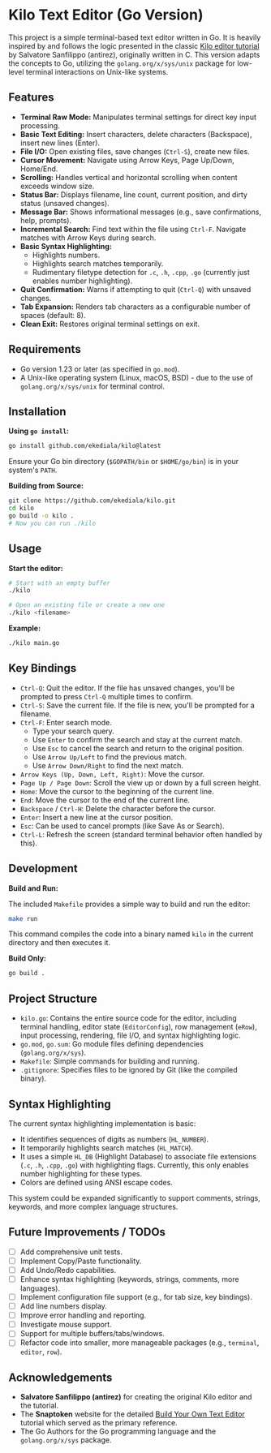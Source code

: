 # Kilo Text Editor (Go Version)

This project is a simple terminal-based text editor written in Go. It is heavily inspired by and follows the logic presented in the classic [Kilo editor tutorial](https://viewsourcecode.org/snaptoken/kilo/) by Salvatore Sanfilippo (antirez), originally written in C. This version adapts the concepts to Go, utilizing the `golang.org/x/sys/unix` package for low-level terminal interactions on Unix-like systems.

## Features

*   **Terminal Raw Mode:** Manipulates terminal settings for direct key input processing.
*   **Basic Text Editing:** Insert characters, delete characters (Backspace), insert new lines (Enter).
*   **File I/O:** Open existing files, save changes (`Ctrl-S`), create new files.
*   **Cursor Movement:** Navigate using Arrow Keys, Page Up/Down, Home/End.
*   **Scrolling:** Handles vertical and horizontal scrolling when content exceeds window size.
*   **Status Bar:** Displays filename, line count, current position, and dirty status (unsaved changes).
*   **Message Bar:** Shows informational messages (e.g., save confirmations, help, prompts).
*   **Incremental Search:** Find text within the file using `Ctrl-F`. Navigate matches with Arrow Keys during search.
*   **Basic Syntax Highlighting:**
    *   Highlights numbers.
    *   Highlights search matches temporarily.
    *   Rudimentary filetype detection for `.c`, `.h`, `.cpp`, `.go` (currently just enables number highlighting).
*   **Quit Confirmation:** Warns if attempting to quit (`Ctrl-Q`) with unsaved changes.
*   **Tab Expansion:** Renders tab characters as a configurable number of spaces (default: 8).
*   **Clean Exit:** Restores original terminal settings on exit.

## Requirements

*   Go version 1.23 or later (as specified in `go.mod`).
*   A Unix-like operating system (Linux, macOS, BSD) - due to the use of `golang.org/x/sys/unix` for terminal control.

## Installation

**Using `go install`:**

```bash
go install github.com/ekediala/kilo@latest
```

Ensure your Go bin directory (`$GOPATH/bin` or `$HOME/go/bin`) is in your system's `PATH`.

**Building from Source:**

```bash
git clone https://github.com/ekediala/kilo.git
cd kilo
go build -o kilo .
# Now you can run ./kilo
```

## Usage

**Start the editor:**

```bash
# Start with an empty buffer
./kilo

# Open an existing file or create a new one
./kilo <filename>
```

**Example:**

```bash
./kilo main.go
```

## Key Bindings

*   `Ctrl-Q`: Quit the editor. If the file has unsaved changes, you'll be prompted to press `Ctrl-Q` multiple times to confirm.
*   `Ctrl-S`: Save the current file. If the file is new, you'll be prompted for a filename.
*   `Ctrl-F`: Enter search mode.
    *   Type your search query.
    *   Use `Enter` to confirm the search and stay at the current match.
    *   Use `Esc` to cancel the search and return to the original position.
    *   Use `Arrow Up/Left` to find the previous match.
    *   Use `Arrow Down/Right` to find the next match.
*   `Arrow Keys (Up, Down, Left, Right)`: Move the cursor.
*   `Page Up / Page Down`: Scroll the view up or down by a full screen height.
*   `Home`: Move the cursor to the beginning of the current line.
*   `End`: Move the cursor to the end of the current line.
*   `Backspace` / `Ctrl-H`: Delete the character before the cursor.
*   `Enter`: Insert a new line at the cursor position.
*   `Esc`: Can be used to cancel prompts (like Save As or Search).
*   `Ctrl-L`: Refresh the screen (standard terminal behavior often handled by this).

## Development

**Build and Run:**

The included `Makefile` provides a simple way to build and run the editor:

```bash
make run
```

This command compiles the code into a binary named `kilo` in the current directory and then executes it.

**Build Only:**

```bash
go build .
```

## Project Structure

*   `kilo.go`: Contains the entire source code for the editor, including terminal handling, editor state (`EditorConfig`), row management (`eRow`), input processing, rendering, file I/O, and syntax highlighting logic.
*   `go.mod`, `go.sum`: Go module files defining dependencies (`golang.org/x/sys`).
*   `Makefile`: Simple commands for building and running.
*   `.gitignore`: Specifies files to be ignored by Git (like the compiled binary).

## Syntax Highlighting

The current syntax highlighting implementation is basic:

*   It identifies sequences of digits as numbers (`HL_NUMBER`).
*   It temporarily highlights search matches (`HL_MATCH`).
*   It uses a simple `HL_DB` (Highlight Database) to associate file extensions (`.c`, `.h`, `.cpp`, `.go`) with highlighting flags. Currently, this only enables number highlighting for these types.
*   Colors are defined using ANSI escape codes.

This system could be expanded significantly to support comments, strings, keywords, and more complex language structures.

## Future Improvements / TODOs

*   [ ] Add comprehensive unit tests.
*   [ ] Implement Copy/Paste functionality.
*   [ ] Add Undo/Redo capabilities.
*   [ ] Enhance syntax highlighting (keywords, strings, comments, more languages).
*   [ ] Implement configuration file support (e.g., for tab size, key bindings).
*   [ ] Add line numbers display.
*   [ ] Improve error handling and reporting.
*   [ ] Investigate mouse support.
*   [ ] Support for multiple buffers/tabs/windows.
*   [ ] Refactor code into smaller, more manageable packages (e.g., `terminal`, `editor`, `row`).

## Acknowledgements

*   **Salvatore Sanfilippo (antirez)** for creating the original Kilo editor and the tutorial.
*   The **Snaptoken** website for the detailed [Build Your Own Text Editor](https://viewsourcecode.org/snaptoken/kilo/) tutorial which served as the primary reference.
*   The Go Authors for the Go programming language and the `golang.org/x/sys` package.

